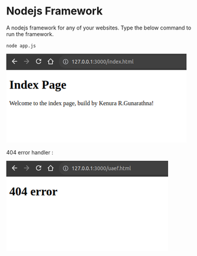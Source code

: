 # Nodejs Framework

A nodejs framework for any of your websites. Type the below command to run the framework.

```
node app.js
```

<img src="./src/assets/img/github-image.png" alt="Nodejs Framework Image">

404 error handler :

<img src="./src/assets/img/github-image-404.png" alt="Nodejs Framework 404 Image">